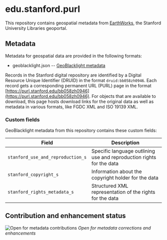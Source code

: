 # edu.stanford.purl

This repository contains geospatial metadata from [EarthWorks](https://earthworks.stanford.edu), the Stanford University Libraries geoportal.

## Metadata

Metadata for geospatial data are provided in the following formats:

- geoblacklight.json -- [GeoBlacklight metadata](https://github.com/geoblacklight/geoblacklight/blob/master/schema/geoblacklight-schema.md)

Records in the Stanford digital repository are identified by a Digital Resource Unique Identifier (DRUID) in the format `druid:bb058zh0946`. Each record gets a corresponding permanent URL (PURL) page in the format [https://purl.stanford.edu/bb058zh0946](https://purl.stanford.edu/bb058zh0946). For objects that are available to download, this page hosts download links for the original data as well as metadata in various formats, like FGDC XML and ISO 19139 XML.

### Custom fields

GeoBlacklight metadata from this repository contains these custom fields:

| Field | Description |
| ----- | ----------- |
| `stanford_use_and_reproduction_s` | Specific language outlining use and reproduction rights for the data |
| `stanford_copyright_s` | Information about the copyright holder for the data |
| `stanford_rights_metadata_s` | Structured XML representation of the rights for the data |

## Contribution and enhancement status

![Open for metadata contributions](https://upload.wikimedia.org/wikipedia/commons/archive/0/0e/20170421060213%21Location_dot_green.svg) *Open for metadata corrections and enhancements*
